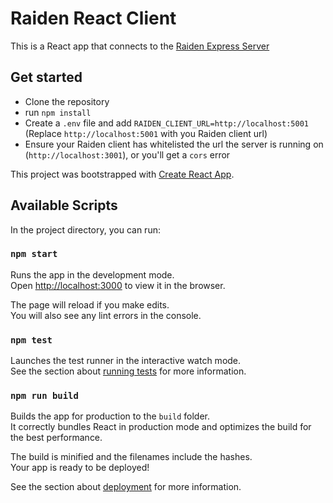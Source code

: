 
# Raiden React Client

This is a React app that connects to the [Raiden Express Server](https://github.com/TarCode/raiden-express-server)

## Get started
- Clone the repository
- run `npm install`
- Create a `.env` file and add `RAIDEN_CLIENT_URL=http://localhost:5001` (Replace `http://localhost:5001` with you Raiden client url)
- Ensure your Raiden client has whitelisted the url the server is running on (`http://localhost:3001`), or you'll get a `cors` error


This project was bootstrapped with [Create React App](https://github.com/facebook/create-react-app).

## Available Scripts

In the project directory, you can run:

### `npm start`

Runs the app in the development mode.<br>
Open [http://localhost:3000](http://localhost:3000) to view it in the browser.

The page will reload if you make edits.<br>
You will also see any lint errors in the console.

### `npm test`

Launches the test runner in the interactive watch mode.<br>
See the section about [running tests](https://facebook.github.io/create-react-app/docs/running-tests) for more information.

### `npm run build`

Builds the app for production to the `build` folder.<br>
It correctly bundles React in production mode and optimizes the build for the best performance.

The build is minified and the filenames include the hashes.<br>
Your app is ready to be deployed!

See the section about [deployment](https://facebook.github.io/create-react-app/docs/deployment) for more information.
